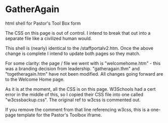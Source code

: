 # GatherAgain
 html shell for Pastor's Tool Box form

 The CSS on this page is out of control.  I intend to break that out into a separate file like a civilized human would.

 This shell is (nearly) identical to the /staffportalv2.htm.  Once the above change is complete I intend to update both pages so they match.

 For some clarity: the page / file we went with is "welcomehome.htm" - this was a branding decision from leadership.  "gatheragain.thm" and "togetheragain.htm" have not been modified.
 All changes going forward are to the Welcome Home page.

 As it is at the moment, all the CSS is on this page.  W3Schools had a cert error in the middle of this, so I copied their CSS file into one called "w3cssbackup.css".  The original ref to w3css is commented out.

 If you remove the comment from that line referencing w3css, this is a one-page template for the Pastor's Toolbox iframe.

 
